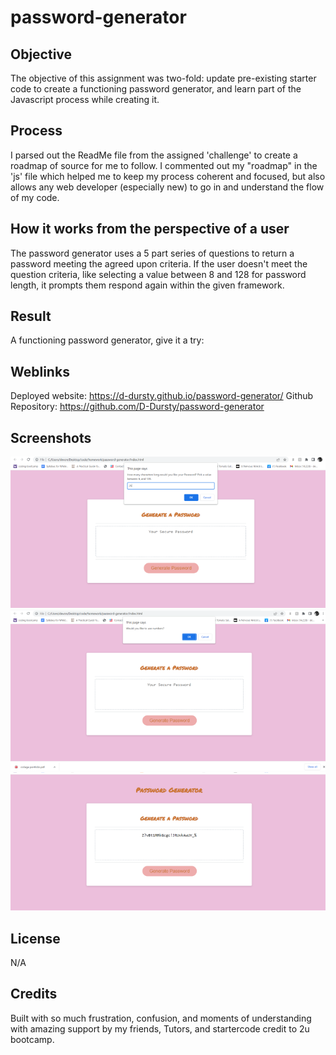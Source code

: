 # password-generator

## Objective
The objective of this assignment was two-fold: update pre-existing starter code to create a functioning password generator, and learn part of the Javascript process while creating it. 

## Process
I parsed out the ReadMe file from the assigned 'challenge' to create a roadmap of source for me to follow. I commented out my "roadmap" in the 'js' file which helped me to keep my process coherent and focused, but also allows any web developer (especially new) to go in and understand the flow of my code.

## How it works from the perspective of a user
The password generator uses a 5 part series of questions to return a password meeting the agreed upon criteria. If the user doesn't meet the question criteria, like selecting a value between 8 and 128 for password length, it prompts them respond again within the given framework. 

## Result 
A functioning password generator, give it a try:

## Weblinks 
Deployed website: https://d-dursty.github.io/password-generator/
Github Repository: https://github.com/D-Dursty/password-generator

## Screenshots 
![Screenshot of password generator prompt](./assets/images/password1.png)
![Screenshot of password generator prompt](./assets/images/password2.png)
![Screenshot of generated password](./assets/images/password7.png)

## License
N/A

## Credits
Built with so much frustration, confusion, and moments of understanding with amazing support by my friends, Tutors, and startercode credit to 2u bootcamp. 
